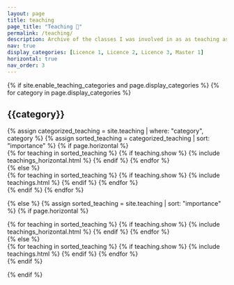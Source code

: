 ```yaml
---
layout: page
title: teaching
page_title: "Teaching 💼"
permalink: /teaching/
description: Archive of the classes I was involved in as as teaching assistant. I completed <b>392</b> hours of teaching in Université Paris-Saclay so far.
nav: true
display_categories: [Licence 1, Licence 2, Licence 3, Master 1]
horizontal: true
nav_order: 3
---
```

<div class="projects">
  {% if site.enable_teaching_categories and page.display_categories %}
  <!-- Display categorized teaching -->
    {% for category in page.display_categories %}
      <a id="{{category}}"><h2 class="category">{{category}}</h2></a>
      {% assign categorized_teaching = site.teaching | where: "category", category %}
      {% assign sorted_teaching = categorized_teaching | sort: "importance" %}
      <!-- Generate cards for each teaching -->
      {% if page.horizontal %}
        <div class="container">
          <div class="row row-cols-1">
          {% for teaching in sorted_teaching %}
            {% if teaching.show %}
              {% include teachings_horizontal.html %}
            {% endif %}
          {% endfor %}
          </div>
        </div>
      {% else %}
        <div class="grid">
          {% for teaching in sorted_teaching %}
            {% if teaching.show %}
              {% include teachings.html %}
            {% endif %}
          {% endfor %}
        </div>
      {% endif %}
    {% endfor %}

  {% else %}
    {% assign sorted_teaching = site.teaching | sort: "importance" %}
    <!-- Generate cards for each teaching -->
    {% if page.horizontal %}
      <div class="container">
        <div class="row row-cols-1">
        {% for teaching in sorted_teaching %}
          {% if teaching.show %}
            {% include teachings_horizontal.html %}
          {% endif %}
        {% endfor %}
        </div>
      </div>
    {% else %}
      <div class="grid">
        {% for teaching in sorted_teaching %}
          {% if teaching.show %}
            {% include teachings.html %}
          {% endif %}
        {% endfor %}
      </div>
    {% endif %}

  {% endif %}

</div>


